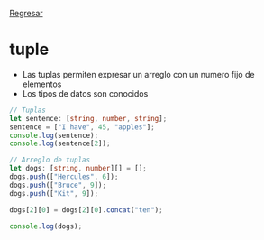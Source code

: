 [Regresar](../README.md)

# tuple

- Las tuplas permiten expresar un arreglo con un numero fijo de elementos
- Los tipos de datos son conocidos

```ts
// Tuplas
let sentence: [string, number, string];
sentence = ["I have", 45, "apples"];
console.log(sentence);
console.log(sentence[2]);

// Arreglo de tuplas
let dogs: [string, number][] = [];
dogs.push(["Hercules", 6]);
dogs.push(["Bruce", 9]);
dogs.push(["Kit", 9]);

dogs[2][0] = dogs[2][0].concat("ten");

console.log(dogs);
```
